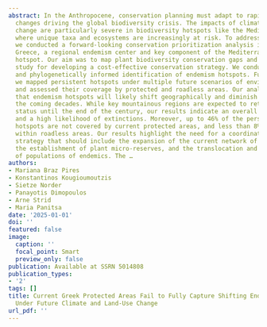 ```yaml
---
abstract: In the Anthropocene, conservation planning must adapt to rapid environmental
  changes driving the global biodiversity crisis. The impacts of climate and land-use
  change are particularly severe in biodiversity hotspots like the Mediterranean Basin,
  where unique taxa and ecosystems are increasingly at risk. To address these challenges,
  we conducted a forward-looking conservation prioritization analysis in Peloponnese,
  Greece, a regional endemism center and key component of the Mediterranean biodiversity
  hotspot. Our aim was to map plant biodiversity conservation gaps and provide a case
  study for developing a cost-effective conservation strategy. We conducted a taxonomically
  and phylogenetically informed identification of endemism hotspots. Furthermore,
  we mapped persistent hotspots under multiple future scenarios of environmental change
  and assessed their coverage by protected and roadless areas. Our analysis revealed
  that endemism hotspots will likely shift geographically and diminish in extent over
  the coming decades. While key mountainous regions are expected to retain their hotspot
  status until the end of the century, our results indicate an overall endemism decline
  and a high likelihood of extinctions. Moreover, up to 46% of the persistent endemism
  hotspots are not covered by current protected areas, and less than 8% of those are
  within roadless areas. Our results highlight the need for a coordinated multi-dimensional
  strategy that should include the expansion of the current network of protected areas,
  the establishment of plant micro-reserves, and the translocation and reinforcement
  of populations of endemics. The …
authors:
- Mariana Braz Pires
- Konstantinos Kougioumoutzis
- Sietze Norder
- Panayotis Dimopoulos
- Arne Strid
- Maria Panitsa
date: '2025-01-01'
doi: ''
featured: false
image:
  caption: ''
  focal_point: Smart
  preview_only: false
publication: Available at SSRN 5014808
publication_types:
- '2'
tags: []
title: Current Greek Protected Areas Fail to Fully Capture Shifting Endemism Hotspots
  Under Future Climate and Land-Use Change
url_pdf: ''
---
```

